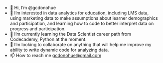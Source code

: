 - 👋 Hi, I’m @gcdonohue
- 👀 I’m interested in data analytics for education, including LMS data, using marketing data to make assumptions about learner demographics and participation,
and learning how to code to better interpret data on progress and participation.
- 🌱 I’m currently learning the Data Scientist career path from Codecademy, Python at the moment.
- 💞️ I’m looking to collaborate on anything that will help me improve my ability to write dynamic code for analyzing data.
- 📫 How to reach me gcdonohue@gmail.com

